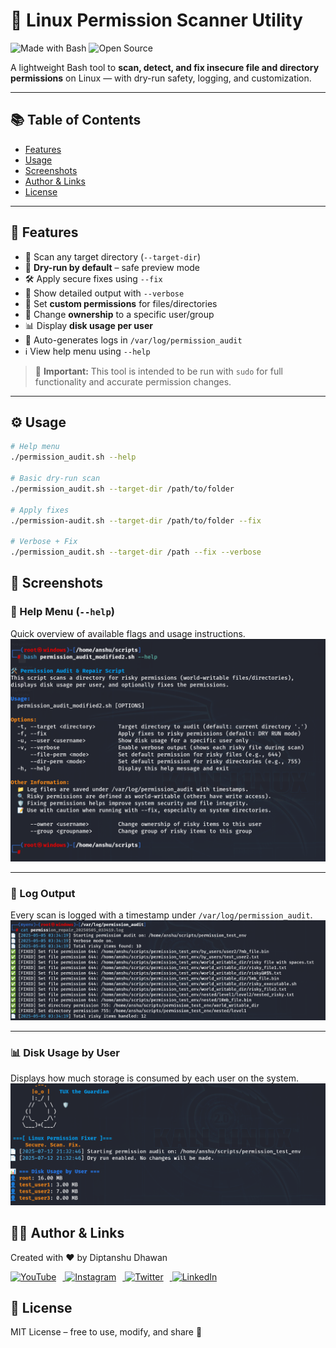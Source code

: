 # 🔐 Linux Permission Scanner Utility

![Made with Bash](https://img.shields.io/badge/Made%20with-Bash-1f425f.svg)
![Open Source](https://badgen.net/badge/license/MIT/green)

A lightweight Bash tool to **scan, detect, and fix insecure file and directory permissions** on Linux — with dry-run safety, logging, and customization.

---

## 📚 Table of Contents
- [Features](#-features)
- [Usage](#-usage)
- [Screenshots](#-screenshots)
- [Author & Links](#-author--links)
- [License](#-license)

---

## 🚀 Features

- 📁 Scan any target directory (`--target-dir`)
- 🧪 **Dry-run by default** – safe preview mode
- 🛠️ Apply secure fixes using `--fix`
- 📢 Show detailed output with `--verbose`
- 🔧 Set **custom permissions** for files/directories
- 👥 Change **ownership** to a specific user/group
- 📊 Display **disk usage per user**
- 🧾 Auto-generates logs in `/var/log/permission_audit`
- ℹ️ View help menu using `--help`

> 🔐 **Important:** This tool is intended to be run with `sudo` for full functionality and accurate permission changes.

---

## ⚙️ Usage

```bash
# Help menu
./permission_audit.sh --help

# Basic dry-run scan
./permission_audit.sh --target-dir /path/to/folder

# Apply fixes
./permission-audit.sh --target-dir /path/to/folder --fix

# Verbose + Fix
./permission_audit.sh --target-dir /path --fix --verbose

```

## 📸 Screenshots

### 🧾 Help Menu (`--help`)
Quick overview of available flags and usage instructions.
![Help Menu](assets/help.png)

---

### 📁 Log Output
Every scan is logged with a timestamp under `/var/log/permission_audit`.
![Log File](assets/log.png)

---

### 📊 Disk Usage by User
Displays how much storage is consumed by each user on the system.
![Disk Usage](assets/diskusage.png)


## 👨‍💻 Author & Links
Created with ❤️ by Diptanshu Dhawan

<a href="https://www.youtube.com/@HackWithDD" target="_blank">
  <img src="https://cdn.jsdelivr.net/npm/simple-icons@v9/icons/youtube.svg" alt="YouTube" width="30" style="margin-right: 10px;" />
</a>
<a href="https://www.instagram.com/i.diptanshu/" target="_blank">
  <img src="https://cdn.jsdelivr.net/npm/simple-icons@v9/icons/instagram.svg" alt="Instagram" width="30" style="margin-right: 10px;" />
</a>
<a href="https://x.com/DhawanDiptanshu" target="_blank">
  <img src="https://cdn.jsdelivr.net/npm/simple-icons@v9/icons/twitter.svg" alt="Twitter" width="30" style="margin-right: 10px;" />
</a>
<a href="https://linkedin.com/in/diptanshudhawan" target="_blank">
  <img src="https://cdn.jsdelivr.net/npm/simple-icons@v9/icons/linkedin.svg" alt="LinkedIn" width="30" />
</a>

## 📄 License
MIT License – free to use, modify, and share 🙌


